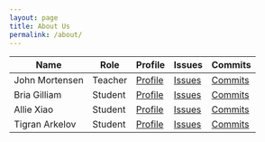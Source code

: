 ```yaml
---
layout: page
title: About Us
permalink: /about/
---
```

<script>   
    // fetch the record from the database for a chosen userid
    function read_User(){
      const userID = "1";
      //url for Read API
      const url='https://csp.nighthawkcodingsociety.com/crud_api/read/' + userID;
      console.log(url);
      const requestOptions = {
          method: 'GET',
      };
      //Async fetch API call to the database
      fetch(url, requestOptions).then(response => {
          // prepare HTML search result container for new output
          const resultContainer = document.getElementById("result");
          // clean up from previous search
          while (resultContainer.firstChild) {
              resultContainer.removeChild(resultContainer.firstChild);
          }
          // trap error response from Web API
          if (response.status !== 200) {
              const errorMsg = 'Database response error: ' + response.status;
              console.log(errorMsg);
              const tr = document.createElement("tr");
              const td = document.createElement("td");
              td.innerHTML = errorMsg;
              tr.appendChild(td);
              resultContainer.appendChild(tr);
              return;
          }
          // response contains valid result
          response.json().then(data => {
              console.log(data);
              //create a table row for the new user
              const tr = document.createElement("tr");
              for (let key in data) {
                  if (key !== 'query') {
                      //create a cell for each key
                      const td = document.createElement("td");
                      td.innerHTML = data[key];
                      //add each cell to the table row
                      tr.appendChild(td);
                  }
              }
              // append the row to the table
              resultContainer.appendChild(tr);
          })
      })
    }
</script>

<table onload="read_User()" id="users">
  <thead>
  <tr>
    <th>Name</th>
    <th>Role</th>
    <th>Profile</th>
    <th>Issues</th>
    <th>Commits</th>
  </tr>
  </thead>
  <tbody id="result">
  <tr>
    <td>John Mortensen</td>
    <td>Teacher</td>
    <td><a href="https://github.com/jm1021" target="_blank">Profile</a></td>
    <td><a href="https://github.com/nighthawkcoders/APCSA/issues/assigned/jm1021" target="_blank">Issues</a></td>
    <td><a href="https://github.com/nighthawkcoders/APCSA/commits?author=jm1021" target="_blank">Commits</a></td>
  </tr>
  <tr>
    <td>Bria Gilliam</td>
    <td>Student</td>
    <td><a href="https://github.com/B-G101" target="_blank">Profile</a></td>
    <td><a href="https://github.com/nighthawkcoders/APCSA/issues/assigned/B-G101" target="_blank">Issues</a></td>
    <td><a href="https://github.com/nighthawkcoders/APCSA/commits?author=B-G101" target="_blank">Commits</a></td>
  </tr>
  <tr>
    <td>Allie Xiao</td>
    <td>Student</td>
    <td><a href="https://github.com/xiaoa0" target="_blank">Profile</a></td>
    <td><a href="https://github.com/nighthawkcoders/APCSA/issues/assigned/xiaoa0" target="_blank">Issues</a></td>
    <td><a href="https://github.com/nighthawkcoders/APCSA/commits?author=xiaoa0" target="_blank">Commits</a></td>
  </tr>
  <tr>
    <td>Tigran Arkelov</td>
    <td>Student</td>
    <td><a href="https://github.com/Tigran7" target="_blank">Profile</a></td>
    <td><a href="https://github.com/nighthawkcoders/APCSA/issues/assigned/Tigran7" target="_blank">Issues</a></td>
    <td><a href="https://github.com/nighthawkcoders/APCSA/commits?author=Tigran7" target="_blank">Commits</a></td>
  </tr>
  </tbody>
</table>

